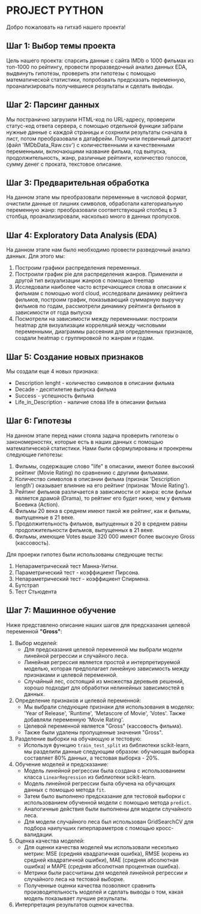# PROJECT PYTHON
Добро пожаловать на гитхаб нашего проекта!
## Шаг 1: Выбор темы проекта
Цель нашего проекта:
спарсить данные с сайта IMDb о 1000 фильмах из топ-1000 по рейтингу, провести проразведочный анализ данных EDA, выдвинуть гипотезы, проверить эти гипотезы с помощью математической статистики, попробовать предсказать переменную, проанализировать получившиеся результаты и сделать выводы.
## Шаг 2: Парсинг данных
Мы постранично загрузили HTML-код по URL-адресу, проверили статус-код ответа сервера, с помощью отдельной функции забрали нужные данные с каждой страницы и сохрнили результаты сначала в лист, потом преобразовали в датафрейм. Получили первичный датасет (файл 'IMDbData_Raw.csv') с количественными и качественными переменными, включающими название фильма, год выпуска, продолжительность, жанр, различные рейтинги, количество голосов, сумму денег с проката, текстовое описание.
## Шаг 3: Предварительная обработка
На данном этапе мы преобразовали переменные в числовой формат, очистили данные от лишних символов, обработали категориальную переменную жанр: преобразовали соответствующий столбец в 3 столбца, проанализировали, насколько много в данных пропусков.
## Шаг 4: Exploratory Data Analysis (EDA)
На данном этапе нам было необходимо провести разведочный анализ данных. Для этого мы:
1. Построим графики распределения переменных.
2. Построили график pie для распределения жанров. Применили и другой тип визуализации жанров с помощью treemap
3. Исследовали наиболее часто встречающиеся слова в описании к фильмам с помощью word cloud, исследовали динамику рейтинга фильмов, построим график, показывающий суммарную выручку фильмов по годам, рассмотрели динамику рейтинга фильмов в зависимости от года выпуска
4. Посмотрели на зависимости между переменными: построили heatmap для визуализации корреляций между числовыми переменными, диаграммы рассеяния для определенных признаков, создали heatmap с группировкой по жанрам и годам.
## Шаг 5: Создание новых признаков
Мы создали еще 4 новых признака:
- Description lenght - количество символов в описании фильма
- Decade - десятилетие выпуска фильма
- Success - успешность фильма
- Life_in_Description - наличие слова life в описании фильма
## Шаг 6: Гипотезы
На данном этапе перед нами стояла задача проверить гипотезы о закономерностях, которые есть в наших данных с помощью математической статистики. 
Нами были сформулированы и проекрены следующие гипотезы:
1. Фильмы, содержащие слово "life" в описании, имеют более высокий рейтинг (Movie Rating) по сравнению с другими фильмами.
2. Количество символов в описании фильма (признак 'Description length') оказывает влияние на его рейтинг (признак 'Movie Rating').
3. Рейтинг фильмов различается в зависимости от жанра: если фильм является драмой (Drama), то рейтинг его будет ниже, чем у фильма Боевика (Action).
4. Фильмы 20 века в среднем имеют такой же рейтинг, как и фильмы, выпущенные в 21 веке.
5. Продолжительность фильмов, выпущенных в 20 в среднем равны продолжительности фильмов, выпущенных в 21 веке.
6. Фильмы, имеющие Votes выше 320 000 имеют более высокую Gross (кассовость).

Для проерки гипотез были использованы следующие тесты:
1. Непараметрический тест Манна-Уитни.
2. Параметрический тест - коэффициент Пирсона.
3. Непараметрический тест - коэффициент Спирмена.
4. Бутстрап
5. Тест Стьюдента
## Шаг 7: Машинное обучение
Ниже представлено описание наших шагов для предсказания целевой переменной __"Gross"__:
1. Выбор моделей:
   - Для предсказания целевой переменной мы выбрали модели линейной регрессии и случайного леса.
   - Линейная регрессия является простой и интерпретируемой моделью, которая предполагает линейную зависимость между признаками и целевой переменной.
   - Случайный лес, состоящий из множества деревьев решений, хорошо подходит для обработки нелинейных зависимостей в данных.
2. Определение признаков и целевой переменной:
   - Мы выбрали следующие признаки для использования в моделях: 'Year of Release', 'Runtime', 'Metascore of Movie', 'Votes'. Также добавляли переменную 'Movie Rating'.
   - Целевой переменной является "Gross" (кассовость фильма).
   - Также были удалены пропущенные значения "Gross".
3. Разделение выборки на обучающую и тестовую:
   - Используя функцию `train_test_split` из библиотеки scikit-learn, мы разделили данные следующим образом: обучающая выборка составляет 80% данных, а тестовая выборка - 20%.
4. Обучение моделей и предсказание:
   - Модель линейной регрессии была создана с использованием класса `LinearRegression` из библиотеки scikit-learn.
   - Модель линейной регрессии была обучена на обучающих данных с помощью метода `fit`.
   - Затем было выполнено предсказание для тестовой выборки с использованием обученной модели с помощью метода `predict`.
   - Аналогичные действия были выполнены для модели случайного леса.
   - Для модели случайного леса был использован GridSearchCV для подбора наилучших гиперпараметров с помощью кросс-валидации.
5. Оценка качества моделей:
   - Для оценки качества моделей мы использовали несколько метрик: MSE (средняя квадратичная ошибка), RMSE (корень из средней квадратичной ошибки), MAE (средняя абсолютная ошибка) и MAPE (средняя абсолютная процентная ошибка).
   - Метрики были рассчитаны для моделей линейной регрессии и случайного леса на тестовой выборке.
   - Полученные оценки качества позволяют сравнить производительность моделей и сделать выводы о том, какая модель показывает лучшие результаты.
6. Интерпретация результатов оценок качества.
  
